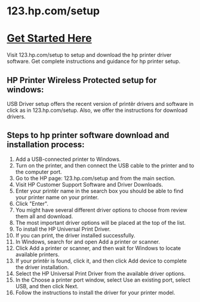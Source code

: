 # 123.hp.com/setup

#  [Get Started Here](http://hp123-setup.s3-website-us-west-1.amazonaws.com)

Visit 123.hp.com/setup to setup and download the hp printer driver software. Get complete instructions and guidance for hp printer setup.


## HP Printer Wireless Protected setup for windows:

USB Driver setup offers the recent version of prìntẽr drivers and software in click as in 123.hp.com/setup. Also, we offer the instructions for download drivers.



## Steps to hp printer software download and installation process:

1. Add a USB-connected printer to Windows.
2. Turn on the printer, and then connect the USB cable to the printer and to the computer port.
3. Go to the HP page: 123.hp.com/setup and from the main section.
4. Visit HP Customer Support Software and Driver Downloads.
5. Enter your prìntẽr name in the search box you should be able to find your printer name on your printer.
6. Click "Enter".
7. You might have several different driver options to choose from review them all and download.
8. The most important driver options will be placed at the top of the list.
9. To install the HP Universal Print Driver.
10. If you can print, the driver installed successfully.
11. In Windows, search for and open Add a printer or scanner.
12. Click Add a printer or scanner, and then wait for Windows to locate available printers.
13. If your prìntẽr is found, click it, and then click Add device to complete the driver installation.
14. Select the HP Universal Print Driver from the available driver options.
15. In the Choose a printer port window, select Use an existing port, select USB, and then click Next.
16. Follow the instructions to install the driver for your printer model.


